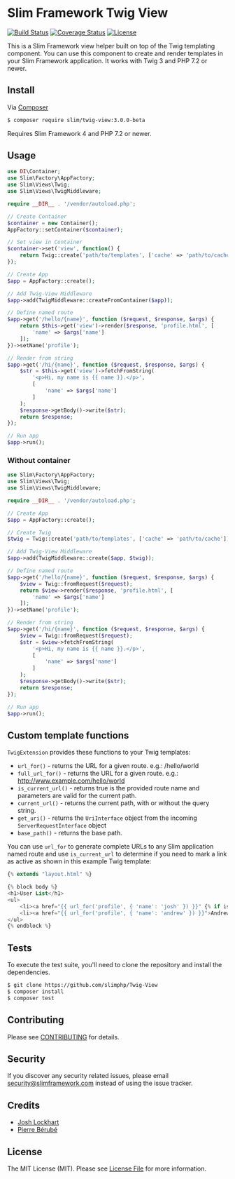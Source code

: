 # Slim Framework Twig View

[![Build Status](https://travis-ci.org/slimphp/Twig-View.svg?branch=master)](https://travis-ci.org/slimphp/Twig-View)
[![Coverage Status](https://coveralls.io/repos/github/slimphp/Twig-View/badge.svg?branch=3.x)](https://coveralls.io/github/slimphp/Twig-View?branch=3.x)
[![License](https://poser.pugx.org/slim/twig-view/license)](https://packagist.org/packages/slim/twig-view)

This is a Slim Framework view helper built on top of the Twig templating component. You can use this component to create and render templates in your Slim Framework application. It works with Twig 3 and PHP 7.2 or newer.

## Install

Via [Composer](https://getcomposer.org/)

```bash
$ composer require slim/twig-view:3.0.0-beta
```

Requires Slim Framework 4 and PHP 7.2 or newer.

## Usage

```php
use DI\Container;
use Slim\Factory\AppFactory;
use Slim\Views\Twig;
use Slim\Views\TwigMiddleware;

require __DIR__ . '/vendor/autoload.php';

// Create Container
$container = new Container();
AppFactory::setContainer($container);

// Set view in Container
$container->set('view', function() {
    return Twig::create('path/to/templates', ['cache' => 'path/to/cache']);
});

// Create App
$app = AppFactory::create();

// Add Twig-View Middleware
$app->add(TwigMiddleware::createFromContainer($app));

// Define named route
$app->get('/hello/{name}', function ($request, $response, $args) {
    return $this->get('view')->render($response, 'profile.html', [
        'name' => $args['name']
    ]);
})->setName('profile');

// Render from string
$app->get('/hi/{name}', function ($request, $response, $args) {
    $str = $this->get('view')->fetchFromString(
        '<p>Hi, my name is {{ name }}.</p>',
        [
            'name' => $args['name']
        ]
    );
    $response->getBody()->write($str);
    return $response;
});

// Run app
$app->run();
```

### Without container

```php
use Slim\Factory\AppFactory;
use Slim\Views\Twig;
use Slim\Views\TwigMiddleware;

require __DIR__ . '/vendor/autoload.php';

// Create App
$app = AppFactory::create();

// Create Twig
$twig = Twig::create('path/to/templates', ['cache' => 'path/to/cache']);

// Add Twig-View Middleware
$app->add(TwigMiddleware::create($app, $twig));

// Define named route
$app->get('/hello/{name}', function ($request, $response, $args) {
    $view = Twig::fromRequest($request);
    return $view->render($response, 'profile.html', [
        'name' => $args['name']
    ]);
})->setName('profile');

// Render from string
$app->get('/hi/{name}', function ($request, $response, $args) {
    $view = Twig::fromRequest($request);
    $str = $view->fetchFromString(
        '<p>Hi, my name is {{ name }}.</p>',
        [
            'name' => $args['name']
        ]
    );
    $response->getBody()->write($str);
    return $response;
});

// Run app
$app->run();
```

## Custom template functions

`TwigExtension` provides these functions to your Twig templates:

* `url_for()` - returns the URL for a given route. e.g.: /hello/world
* `full_url_for()` - returns the URL for a given route. e.g.: http://www.example.com/hello/world
* `is_current_url()` - returns true is the provided route name and parameters are valid for the current path.
* `current_url()` - returns the current path, with or without the query string.
* `get_uri()` - returns the `UriInterface` object from the incoming `ServerRequestInterface` object
* `base_path()` - returns the base path.

You can use `url_for` to generate complete URLs to any Slim application named route and use `is_current_url` to determine if you need to mark a link as active as shown in this example Twig template:

```php
{% extends "layout.html" %}

{% block body %}
<h1>User List</h1>
<ul>
    <li><a href="{{ url_for('profile', { 'name': 'josh' }) }}" {% if is_current_url('profile', { 'name': 'josh' }) %}class="active"{% endif %}>Josh</a></li>
    <li><a href="{{ url_for('profile', { 'name': 'andrew' }) }}">Andrew</a></li>
</ul>
{% endblock %}
```

## Tests

To execute the test suite, you'll need to clone the repository and install the dependencies.

```bash
$ git clone https://github.com/slimphp/Twig-View
$ composer install
$ composer test
```

## Contributing

Please see [CONTRIBUTING](CONTRIBUTING.md) for details.

## Security

If you discover any security related issues, please email security@slimframework.com instead of using the issue tracker.

## Credits

- [Josh Lockhart](https://github.com/codeguy)
- [Pierre Bérubé](https://github.com/l0gicgate)

## License

The MIT License (MIT). Please see [License File](LICENSE.md) for more information.

